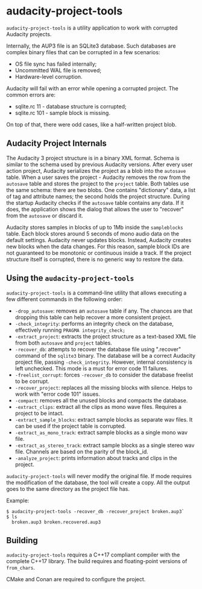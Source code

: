 # audacity-project-tools

`audacity-project-tools` is a utility application to work with corrupted Audacity projects. 

Internally, the AUP3 file is an SQLite3 database. Such databases are complex binary files that can be corrupted in a few scenarios:
* OS file sync has failed internally;
* Uncommitted WAL file is removed;
* Hardware-level corruption.

Audacity will fail with an error while opening a corrupted project. The common errors are:
* sqlite.rc 11 - database structure is corrupted;
* sqlite.rc 101 - sample block is missing. 

On top of that, there were odd cases, like a half-written project blob.

## Audacity Project Internals

The Audacity 3 project structure is in a binary XML format. Schema is similar to the schema used by previous Audacity versions. After every user action project, Audacity serializes the project as a blob into the `autosave` table. When a user saves the project - Audacity removes the row from the `autosave` table and stores the project to the `project` table. Both tables use the same schema: there are two blobs. One contains "dictionary" data, a list of tag and attribute names; the second holds the project structure. During the startup Audacity checks if the `autosave` table contains any data. If it does, the application shows the dialog that allows the user to "recover" from the `autosave` or discard it.

Audacity stores samples in blocks of up to 1Mb inside the `sampleblocks` table. Each block stores around 5 seconds of mono audio data on the default settings. Audacity never updates blocks. Instead, Audacity creates new blocks when the data changes. For this reason, sample block IDs are not guaranteed to be monotonic or continuous inside a track. If the project structure itself is corrupted, there is no generic way to restore the data.

## Using the `audacity-project-tools`

`audacity-project-tools` is a command-line utility that allows executing a few different commands in the following order:
* `-drop_autosave`: removes an `autosave` table if any. The chances are that dropping this table can help recover a more consistent project.
* `-check_integrity`: performs an integrity check on the database, effectively running `PRAGMA integrity_check;`
* `-extract_project`: extracts the project structure as a text-based XML file from both `autosave` and `project` tables.
* `-recover_db`: attempts to recover the database file using ".recover" command of the `sqlite3` binary. The database will be a correct Audacity project file, passing `-check_integrity`. However, internal consistency is left unchecked. This mode is a must for error code 11 failures.
* `-freelist_corrupt`: forces `-recover_db` to consider the database freelist to be corrupt.
* `-recover_project`: replaces all the missing blocks with silence. Helps to work with "error code 101" issues.
* `-compact`: removes all the unused blocks and compacts the database.
* `-extract_clips`: extract all the clips as mono wave files. Requires a project to be intact.
* `-extract_sample_blocks`: extract sample blocks as separate wav files. It can be used if the project table is corrupted.
* `-extract_as_mono_track`: extract sample blocks as a single mono wav file.
* `-extract_as_stereo_track`: extract sample blocks as a single stereo wav file. Channels are based on the parity of the block_id.
* `-analyze_project`: prints information about tracks and clips in the project.

`audacity-project-tools` will never modify the original file. If mode requires the modification of the database, the tool will create a copy. All the output goes to the same directory as the project file has.

Example:
```
$ audacity-project-tools -recover_db -recover_project broken.aup3`
$ ls 
  broken.aup3 broken.recovered.aup3
```

## Building

`audacity-project-tools` requires a C++17 compliant compiler with the complete C++17 library. The build requires <filesystem> and floating-point versions of `from_chars`.

CMake and Conan are required to configure the project.
